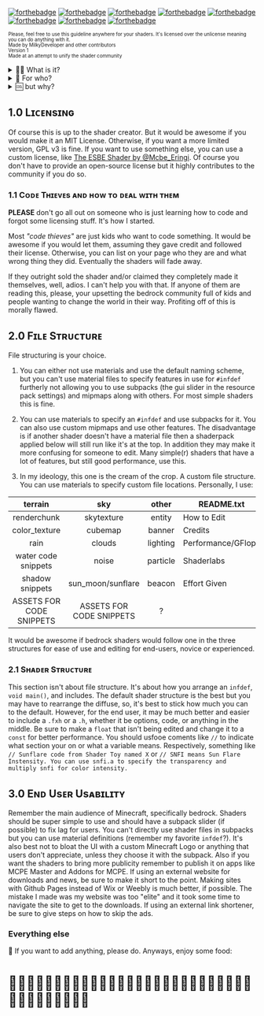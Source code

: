 [![forthebadge](https://forthebadge.com/images/badges/compatibility-emacs.svg)](https://forthebadge.com) [![forthebadge](https://forthebadge.com/images/badges/check-it-out.svg)](https://forthebadge.com) [![forthebadge](https://forthebadge.com/images/badges/its-not-a-lie-if-you-believe-it.svg)](https://forthebadge.com) [![forthebadge](https://forthebadge.com/images/badges/mom-made-pizza-rolls.svg)](https://forthebadge.com) [![forthebadge](https://forthebadge.com/images/badges/no-ragrets.svg)](https://forthebadge.com) [![forthebadge](https://forthebadge.com/images/badges/powered-by-electricity.svg)](https://forthebadge.com) [![forthebadge](https://forthebadge.com/images/badges/powered-by-responsibility.svg)](https://forthebadge.com) [![forthebadge](https://forthebadge.com/images/badges/you-didnt-ask-for-this.svg)](https://forthebadge.com)

<sub><sup>Please, feel free to use this guideline anywhere for your shaders. It's licensed over the unlicense meaning you can do anything with it.<br>Made by MilkyDeveloper and other contributors<br> Version 1<br>Made at an attempt to unify the shader community</sup></sub>

<details close>
<summary>🤷‍♀️ What is it?</summary>
Well, for me it's something like a <i>quality standard</i>. If my shaders don't meet the requirements I wont redistribute them or endorse them. For others, it may mean that the shaders have good performance, less bugs, a better QA, or you can freely edit them, for those looking to.
</details>

<details close>
<summary>🤨 For who?</summary>
Me and whoever else in the 🌐 wants flexible and stable shader to use, modify, and make. All my shaders will follow the guidelines. If your doing so, please let me know so in the issues tab.
</details>

<details close>
<summary>🆒 but why?</summary>
I constantly see rifts and complaints in the Bedrock Shader community. There's three types of people. The left are people who are outright ignorant to the idea of <i>modifications</i> and <i>adaptations</i>. The middle ones either are users who don't care or people that believe modifications are fine with appropriate credit. The right are people who endorse modifications that are made without credit. This specification intends to make everyone believe that shaders are pieces of code that can be used, modified, and moderated with appropriate guidelines.
</details>

## 1.0 Lɪᴄᴇɴsɪɴɢ
Of course this is up to the shader creator. But it would be awesome if you would make it an MIT License. Otherwise, if you want a more limited version, GPL v3 is fine. If you want to use something else, you can use a custom license, like [The ESBE Shader by @Mcbe_Eringi](https://mcpedl.com/esbe-2g/). Of course you don't have to provide an open-source license but it highly contributes to the community if you do so.

### 1.1 Cᴏᴅᴇ Tʜɪᴇᴠᴇs ᴀɴᴅ ʜᴏᴡ ᴛᴏ ᴅᴇᴀʟ ᴡɪᴛʜ ᴛʜᴇᴍ
**PLEASE** don't go all out on someone who is just learning how to code and forgot some licensing stuff. It's how I started.

Most *"code thieves"* are just kids who want to code something. It would be awesome if you would let them, assuming they gave credit and followed their license. Otherwise, you can list on your page who they are and what wrong thing they did. Eventually the shaders will fade away.

If they outright sold the shader and/or claimed they completely made it themselves, well, adios. I can't help you with that. If anyone of them are reading this, please, your upsetting the bedrock community full of kids and people wanting to change the world in their way. Profiting off of this is morally flawed.

## 2.0 Fɪʟᴇ Sᴛʀᴜᴄᴛᴜʀᴇ
File structuring is your choice. 

1. You can either not use materials and use the default naming scheme, but you can't use material files to specify features in use for `#infdef` furtherly not allowing you to use subpacks (the gui slider in the resource pack settings) and mipmaps along with others. For most simple shaders this is fine.

2. You can use materials to specify an `#infdef` and use subpacks for it. You can also use custom mipmaps and use other features. The disadvantage is if another shader doesn't have a material file then a shaderpack applied below will still run like it's at the top. In addition they may make it more confusing for someone to edit.  Many simple(r) shaders that have a lot of features, but still good performance, use this.

3. In my ideology, this one is the cream of the crop. A custom file structure. You can use materials to specify custom file locations. Personally, I use:

|          terrain         |            sky           |   other  | README.txt         | LICENSE.txt      |
|:------------------------:|:------------------------:|:--------:|--------------------|------------------|
| renderchunk              | skytexture               | entity   | How to Edit        | MIT              |
| color_texture            | cubemap                  | banner   | Credits            | GPL              |
| rain                     | clouds                   | lighting | Performance/GFlops | AGPL             |
| water code snippets      | noise                    | particle | Shaderlabs         | Creative Commons |
| shadow snippets          | sun_moon/sunflare        | beacon   | Effort Given       | Custom License   |
| ASSETS FOR CODE SNIPPETS | ASSETS FOR CODE SNIPPETS | ?        |                    |                  |

It would be awesome if bedrock shaders would follow one in the three structures for ease of use and editing for end-users, novice or experienced.



### 2.1 Sʜᴀᴅᴇʀ Sᴛʀᴜᴄᴛᴜʀᴇ
This section isn't about file structure. It's about how you arrange an `infdef`, `void main()`, and includes. The default shader structure is the best but you may have to rearrange the diffuse, so, it's best to stick how much you can to the default. However, for the end user, it may be much better and easier to include a `.fxh` or a `.h`, whether it be options, code, or anything in the middle. Be sure to make a `float` that isn't being edited and change it to a `const` for better performance. You should usfooe coments like `//` to indicate what section your on or what a variable means. Respectively, something like `// Sunflare code from Shader Toy named X` or `// SNFI means Sun Flare Instensity. You can use snfi.a to specify the transparency and multiply snfi for color intensity.`

## 3.0 Eɴᴅ Usᴇʀ Usᴀʙɪʟɪᴛʏ
Remember the main audience of Minecraft, specifically bedrock. Shaders should be super simple to use and should have a subpack slider (if possible) to fix lag for users. You can't directly use shader files in subpacks but you can use material definitions (remember my favorite `infdef`?). It's also best not to bloat the UI with a custom Minecraft Logo or anything that users don't appreciate, unless they choose it with the subpack. Also if you want the shaders to bring more publicity remember to publish it on apps like MCPE Master and Addons for MCPE. If using an external website for downloads and news, be sure to make it short to the point. Making sites with Github Pages instead of Wix or Weebly is much better, if possible. The mistake I made was my website was too "elite" and it took some time to navigate the site to get to the downloads. If using an external link shortener, be sure to give steps on how to skip the ads.

### Everything else
🎉 If you want to add anything, please do. Anyways, enjoy some food: 

# 🍔🍕🍖🍗🍚🍜🍝🍞🍟🍠🍣🍤🍩🍪🍰🍴🍅🍇🍈🍉🍊🍌🍍🍒🍓🍲🥐🥑🥒🥓🥔🥕🥖🥗🥘🥙
